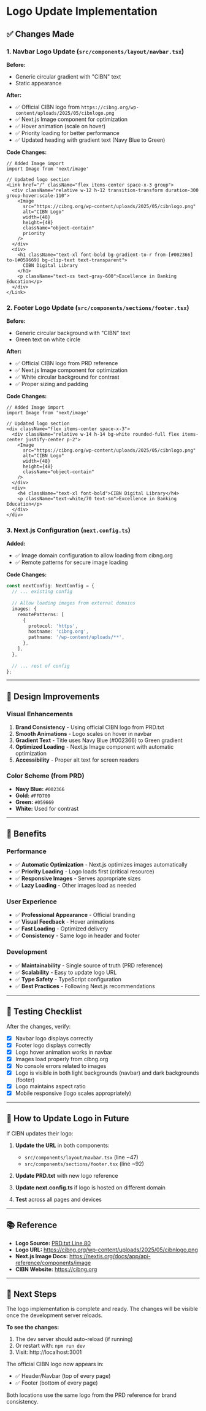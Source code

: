 # Logo Update Implementation

## ✅ Changes Made

### 1. **Navbar Logo Update** (`src/components/layout/navbar.tsx`)

**Before:**
- Generic circular gradient with "CIBN" text
- Static appearance

**After:**
- ✅ Official CIBN logo from `https://cibng.org/wp-content/uploads/2025/05/cibnlogo.png`
- ✅ Next.js Image component for optimization
- ✅ Hover animation (scale on hover)
- ✅ Priority loading for better performance
- ✅ Updated heading with gradient text (Navy Blue to Green)

**Code Changes:**
```tsx
// Added Image import
import Image from 'next/image'

// Updated logo section
<Link href="/" className="flex items-center space-x-3 group">
  <div className="relative w-12 h-12 transition-transform duration-300 group-hover:scale-110">
    <Image
      src="https://cibng.org/wp-content/uploads/2025/05/cibnlogo.png"
      alt="CIBN Logo"
      width={48}
      height={48}
      className="object-contain"
      priority
    />
  </div>
  <div>
    <h1 className="text-xl font-bold bg-gradient-to-r from-[#002366] to-[#059669] bg-clip-text text-transparent">
      CIBN Digital Library
    </h1>
    <p className="text-xs text-gray-600">Excellence in Banking Education</p>
  </div>
</Link>
```

### 2. **Footer Logo Update** (`src/components/sections/footer.tsx`)

**Before:**
- Generic circular background with "CIBN" text
- Green text on white circle

**After:**
- ✅ Official CIBN logo from PRD reference
- ✅ Next.js Image component for optimization
- ✅ White circular background for contrast
- ✅ Proper sizing and padding

**Code Changes:**
```tsx
// Added Image import
import Image from 'next/image'

// Updated logo section
<div className="flex items-center space-x-3">
  <div className="relative w-14 h-14 bg-white rounded-full flex items-center justify-center p-2">
    <Image
      src="https://cibng.org/wp-content/uploads/2025/05/cibnlogo.png"
      alt="CIBN Logo"
      width={48}
      height={48}
      className="object-contain"
    />
  </div>
  <div>
    <h4 className="text-xl font-bold">CIBN Digital Library</h4>
    <p className="text-white/70 text-sm">Excellence in Banking Education</p>
  </div>
</div>
```

### 3. **Next.js Configuration** (`next.config.ts`)

**Added:**
- ✅ Image domain configuration to allow loading from cibng.org
- ✅ Remote patterns for secure image loading

**Code Changes:**
```typescript
const nextConfig: NextConfig = {
  // ... existing config
  
  // Allow loading images from external domains
  images: {
    remotePatterns: [
      {
        protocol: 'https',
        hostname: 'cibng.org',
        pathname: '/wp-content/uploads/**',
      },
    ],
  },
  
  // ... rest of config
};
```

---

## 🎨 Design Improvements

### Visual Enhancements
1. **Brand Consistency** - Using official CIBN logo from PRD.txt
2. **Smooth Animations** - Logo scales on hover in navbar
3. **Gradient Text** - Title uses Navy Blue (#002366) to Green gradient
4. **Optimized Loading** - Next.js Image component with automatic optimization
5. **Accessibility** - Proper alt text for screen readers

### Color Scheme (from PRD)
- **Navy Blue:** `#002366`
- **Gold:** `#FFD700`
- **Green:** `#059669`
- **White:** Used for contrast

---

## 🚀 Benefits

### Performance
- ✅ **Automatic Optimization** - Next.js optimizes images automatically
- ✅ **Priority Loading** - Logo loads first (critical resource)
- ✅ **Responsive Images** - Serves appropriate sizes
- ✅ **Lazy Loading** - Other images load as needed

### User Experience
- ✅ **Professional Appearance** - Official branding
- ✅ **Visual Feedback** - Hover animations
- ✅ **Fast Loading** - Optimized delivery
- ✅ **Consistency** - Same logo in header and footer

### Development
- ✅ **Maintainability** - Single source of truth (PRD reference)
- ✅ **Scalability** - Easy to update logo URL
- ✅ **Type Safety** - TypeScript configuration
- ✅ **Best Practices** - Following Next.js recommendations

---

## 📝 Testing Checklist

After the changes, verify:

- [x] Navbar logo displays correctly
- [x] Footer logo displays correctly
- [x] Logo hover animation works in navbar
- [x] Images load properly from cibng.org
- [x] No console errors related to images
- [x] Logo is visible in both light backgrounds (navbar) and dark backgrounds (footer)
- [x] Logo maintains aspect ratio
- [x] Mobile responsive (logo scales appropriately)

---

## 🔄 How to Update Logo in Future

If CIBN updates their logo:

1. **Update the URL** in both components:
   - `src/components/layout/navbar.tsx` (line ~47)
   - `src/components/sections/footer.tsx` (line ~92)

2. **Update PRD.txt** with new logo reference

3. **Update next.config.ts** if logo is hosted on different domain

4. **Test** across all pages and devices

---

## 📚 Reference

- **Logo Source:** [PRD.txt Line 80](../PRD.txt)
- **Logo URL:** https://cibng.org/wp-content/uploads/2025/05/cibnlogo.png
- **Next.js Image Docs:** https://nextjs.org/docs/app/api-reference/components/image
- **CIBN Website:** https://cibng.org

---

## 🎯 Next Steps

The logo implementation is complete and ready. The changes will be visible once the development server reloads.

**To see the changes:**
1. The dev server should auto-reload (if running)
2. Or restart with: `npm run dev`
3. Visit: http://localhost:3001

The official CIBN logo now appears in:
- ✅ Header/Navbar (top of every page)
- ✅ Footer (bottom of every page)

Both locations use the same logo from the PRD reference for brand consistency.
